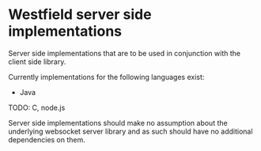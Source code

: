 Westfield server side implementations
=====================================

Server side implementations that are to be used in conjunction
with the client side library.

Currently implementations for the following languages exist:
 - Java
 
TODO: C, node.js
 
Server side implementations should make no assumption about the 
 underlying websocket server library and as such should have no
 additional dependencies on them.